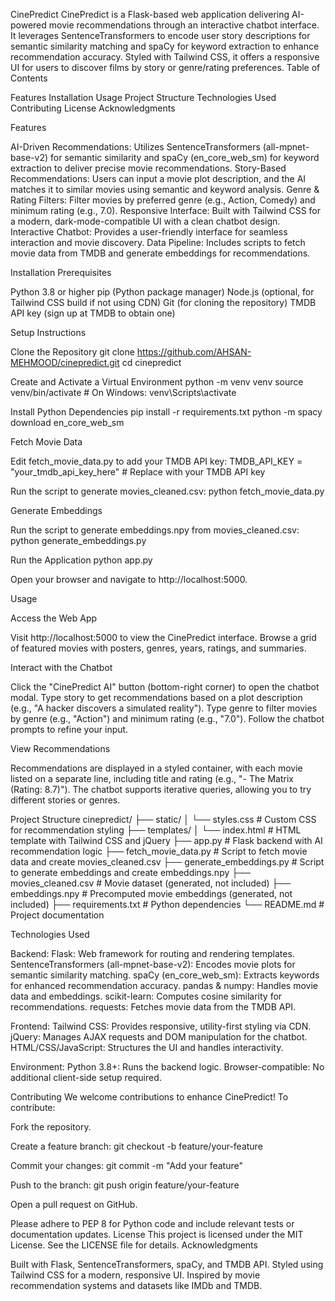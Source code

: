 CinePredict
CinePredict is a Flask-based web application delivering AI-powered movie recommendations through an interactive chatbot interface. It leverages SentenceTransformers to encode user story descriptions for semantic similarity matching and spaCy for keyword extraction to enhance recommendation accuracy. Styled with Tailwind CSS, it offers a responsive UI for users to discover films by story or genre/rating preferences.
Table of Contents

Features
Installation
Usage
Project Structure
Technologies Used
Contributing
License
Acknowledgments

Features

AI-Driven Recommendations: Utilizes SentenceTransformers (all-mpnet-base-v2) for semantic similarity and spaCy (en_core_web_sm) for keyword extraction to deliver precise movie recommendations.
Story-Based Recommendations: Users can input a movie plot description, and the AI matches it to similar movies using semantic and keyword analysis.
Genre & Rating Filters: Filter movies by preferred genre (e.g., Action, Comedy) and minimum rating (e.g., 7.0).
Responsive Interface: Built with Tailwind CSS for a modern, dark-mode-compatible UI with a clean chatbot design.
Interactive Chatbot: Provides a user-friendly interface for seamless interaction and movie discovery.
Data Pipeline: Includes scripts to fetch movie data from TMDB and generate embeddings for recommendations.

Installation
Prerequisites

Python 3.8 or higher
pip (Python package manager)
Node.js (optional, for Tailwind CSS build if not using CDN)
Git (for cloning the repository)
TMDB API key (sign up at TMDB to obtain one)

Setup Instructions

Clone the Repository
git clone https://github.com/AHSAN-MEHMOOD/cinepredict.git
cd cinepredict


Create and Activate a Virtual Environment
python -m venv venv
source venv/bin/activate  # On Windows: venv\Scripts\activate


Install Python Dependencies
pip install -r requirements.txt
python -m spacy download en_core_web_sm


Fetch Movie Data

Edit fetch_movie_data.py to add your TMDB API key:
TMDB_API_KEY = "your_tmdb_api_key_here"  # Replace with your TMDB API key


Run the script to generate movies_cleaned.csv:
python fetch_movie_data.py




Generate Embeddings

Run the script to generate embeddings.npy from movies_cleaned.csv:
python generate_embeddings.py




Run the Application
python app.py


Open your browser and navigate to http://localhost:5000.



Usage

Access the Web App

Visit http://localhost:5000 to view the CinePredict interface.
Browse a grid of featured movies with posters, genres, years, ratings, and summaries.


Interact with the Chatbot

Click the "CinePredict AI" button (bottom-right corner) to open the chatbot modal.
Type story to get recommendations based on a plot description (e.g., "A hacker discovers a simulated reality").
Type genre to filter movies by genre (e.g., "Action") and minimum rating (e.g., "7.0").
Follow the chatbot prompts to refine your input.


View Recommendations

Recommendations are displayed in a styled container, with each movie listed on a separate line, including title and rating (e.g., "- The Matrix (Rating: 8.7)").
The chatbot supports iterative queries, allowing you to try different stories or genres.



Project Structure
cinepredict/
├── static/
│   └── styles.css           # Custom CSS for recommendation styling
├── templates/
│   └── index.html           # HTML template with Tailwind CSS and jQuery
├── app.py                   # Flask backend with AI recommendation logic
├── fetch_movie_data.py      # Script to fetch movie data and create movies_cleaned.csv
├── generate_embeddings.py   # Script to generate embeddings and create embeddings.npy
├── movies_cleaned.csv       # Movie dataset (generated, not included)
├── embeddings.npy           # Precomputed movie embeddings (generated, not included)
├── requirements.txt         # Python dependencies
└── README.md                # Project documentation

Technologies Used

Backend:
Flask: Web framework for routing and rendering templates.
SentenceTransformers (all-mpnet-base-v2): Encodes movie plots for semantic similarity matching.
spaCy (en_core_web_sm): Extracts keywords for enhanced recommendation accuracy.
pandas & numpy: Handles movie data and embeddings.
scikit-learn: Computes cosine similarity for recommendations.
requests: Fetches movie data from the TMDB API.


Frontend:
Tailwind CSS: Provides responsive, utility-first styling via CDN.
jQuery: Manages AJAX requests and DOM manipulation for the chatbot.
HTML/CSS/JavaScript: Structures the UI and handles interactivity.


Environment:
Python 3.8+: Runs the backend logic.
Browser-compatible: No additional client-side setup required.



Contributing
We welcome contributions to enhance CinePredict! To contribute:

Fork the repository.

Create a feature branch:
git checkout -b feature/your-feature


Commit your changes:
git commit -m "Add your feature"


Push to the branch:
git push origin feature/your-feature


Open a pull request on GitHub.


Please adhere to PEP 8 for Python code and include relevant tests or documentation updates.
License
This project is licensed under the MIT License. See the LICENSE file for details.
Acknowledgments

Built with Flask, SentenceTransformers, spaCy, and TMDB API.
Styled using Tailwind CSS for a modern, responsive UI.
Inspired by movie recommendation systems and datasets like IMDb and TMDB.


